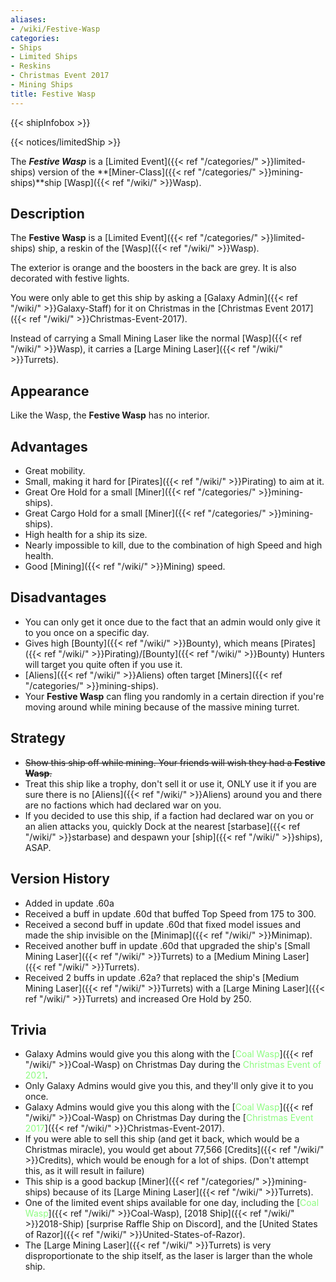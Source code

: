 ```yaml
---
aliases:
- /wiki/Festive-Wasp
categories:
- Ships
- Limited Ships
- Reskins
- Christmas Event 2017
- Mining Ships
title: Festive Wasp
---  
```


{{< shipInfobox >}}   

{{< notices/limitedShip >}} 

The **_Festive Wasp_** is a [Limited Event]({{< ref "/categories/" >}}limited-ships) version of the **[Miner-Class]({{< ref "/categories/" >}}mining-ships)**ship [Wasp]({{< ref "/wiki/" >}}Wasp). 

## Description

The **Festive Wasp** is a [Limited Event]({{< ref "/categories/" >}}limited-ships) ship, a reskin of the [Wasp]({{< ref "/wiki/" >}}Wasp).

The exterior is orange and the boosters in the back are grey. It is also decorated with festive lights.

You were only able to get this ship by asking a [Galaxy Admin]({{< ref "/wiki/" >}}Galaxy-Staff) for it on Christmas in the [Christmas Event 2017]({{< ref "/wiki/" >}}Christmas-Event-2017).

Instead of carrying a Small Mining Laser like the normal [Wasp]({{< ref "/wiki/" >}}Wasp), it carries a [Large Mining Laser]({{< ref "/wiki/" >}}Turrets).

## Appearance

Like the Wasp, the **Festive Wasp** has no interior.

## Advantages

- Great mobility.
- Small, making it hard for [Pirates]({{< ref "/wiki/" >}}Pirating) to aim at it.
- Great Ore Hold for a small [Miner]({{< ref "/categories/" >}}mining-ships).
- Great Cargo Hold for a small [Miner]({{< ref "/categories/" >}}mining-ships).
- High health for a ship its size.
- Nearly impossible to kill, due to the combination of high Speed and high health.
- Good [Mining]({{< ref "/wiki/" >}}Mining) speed.

## Disadvantages

- You can only get it once due to the fact that an admin would only give it to you once on a specific day.
- Gives high [Bounty]({{< ref "/wiki/" >}}Bounty), which means [Pirates]({{< ref "/wiki/" >}}Pirating)/[Bounty]({{< ref "/wiki/" >}}Bounty) Hunters will target you quite often if you use it.
- [Aliens]({{< ref "/wiki/" >}}Aliens) often target [Miners]({{< ref "/categories/" >}}mining-ships).
- Your **Festive Wasp** can fling you randomly in a certain direction if you're moving around while mining because of the massive mining turret.

## Strategy

- <s>Show this ship off while mining. Your friends will wish they had a **Festive Wasp**.</s>
- Treat this ship like a trophy, don't sell it or use it, ONLY use it if you are sure there is no [Aliens]({{< ref "/wiki/" >}}Aliens) around you and there are no factions which had declared war on you.
- If you decided to use this ship, if a faction had declared war on you or an alien attacks you, quickly Dock at the nearest [starbase]({{< ref "/wiki/" >}}starbase) and despawn your [ship]({{< ref "/wiki/" >}}ships), ASAP.

## Version History 

- Added in update .60a
- Received a buff in update .60d that buffed Top Speed from 175 to 300.
- Received a second buff in update .60d that fixed model issues and made the ship invisible on the [Minimap]({{< ref "/wiki/" >}}Minimap).
- Received another buff in update .60d that upgraded the ship's [Small Mining Laser]({{< ref "/wiki/" >}}Turrets) to a [Medium Mining Laser]({{< ref "/wiki/" >}}Turrets).
- Received 2 buffs in update .62a? that replaced the ship's [Medium Mining Laser]({{< ref "/wiki/" >}}Turrets) with a [Large Mining Laser]({{< ref "/wiki/" >}}Turrets) and increased Ore Hold by 250.

## Trivia

- Galaxy Admins would give you this along with the [<span style="color:#8dfc80">Coal Wasp</span>]({{< ref "/wiki/" >}}Coal-Wasp) on Christmas Day during the <span style="color:#8dfc80">Christmas Event of 2021</span>.
- Only Galaxy Admins would give you this, and they'll only give it to you once.
- Galaxy Admins would give you this along with the [<span style="color:#8dfc80">Coal Wasp</span>]({{< ref "/wiki/" >}}Coal-Wasp) on Christmas Day during the [<span style="color:#8dfc80">Christmas Event 2017</span>]({{< ref "/wiki/" >}}Christmas-Event-2017).
- If you were able to sell this ship (and get it back, which would be a Christmas miracle), you would get about 77,566 [Credits]({{< ref "/wiki/" >}}Credits), which would be enough for a lot of ships. (Don't attempt this, as it will result in failure)
- This ship is a good backup [Miner]({{< ref "/categories/" >}}mining-ships) because of its [Large Mining Laser]({{< ref "/wiki/" >}}Turrets).
- One of the limited event ships available for one day, including the [<span style="color:#8dfc80">Coal Wasp</span>]({{< ref "/wiki/" >}}Coal-Wasp), [2018 Ship]({{< ref "/wiki/" >}}2018-Ship) [surprise Raffle Ship on Discord], and the [United States of Razor]({{< ref "/wiki/" >}}United-States-of-Razor).
- The [Large Mining Laser]({{< ref "/wiki/" >}}Turrets) is very disproportionate to the ship itself, as the laser is larger than the whole ship.